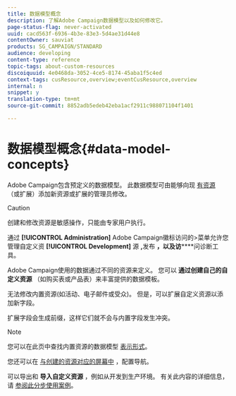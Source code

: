 ```yaml
---
title: 数据模型概念
description: 了解Adobe Campaign数据模型以及如何修改它。
page-status-flag: never-activated
uuid: cacd563f-6936-4b3e-83e3-5d4ae31d44e8
contentOwner: sauviat
products: SG_CAMPAIGN/STANDARD
audience: developing
content-type: reference
topic-tags: about-custom-resources
discoiquuid: 4e0468da-3052-4ce5-8174-45aba1f5c4ed
context-tags: cusResource,overview;eventCusResource,overview
internal: n
snippet: y
translation-type: tm+mt
source-git-commit: 8852adb5edeb42eba1acf2911c988071104f1401

---
```



# 数据模型概念{#data-model-concepts}

Adobe Campaign包含预定义的数据模型。 此数据模型可由能够向现 [有资源](../../administration/using/users-management.md#functional-administrators) （或扩展）添加新资源或扩展的管理员修改。

>[!CAUTION]
>
>创建和修改资源是敏感操作，只能由专家用户执行。

通过 **[!UICONTROL Administration]** Adobe Campaign徽标访问的>菜单允许您管理自定义资 **[!UICONTROL Development]** 源 **,**&#x200B;发布 **，以及访******&#x200B;问诊断工具。

Adobe Campaign使用的数据通过不同的资源来定义。 您可以 **通过创建自己的自定义资源** （如购买表或产品表）来丰富提供的数据模板。

无法修改内置资源(如活动、电子邮件或受众)。 但是，可以扩展自定义资源以添加新字段。

扩展字段会生成前缀，这样它们就不会与内置字段发生冲突。

>[!NOTE]
>
>您可以在此页中查找内置资源的数据模型 [表示形式](../../developing/using/datamodel-introduction.md)。

您还可以在 [与创建的资源对应的屏幕中](configuring-the-screen-definition.md) ，配置导航。

可以导出和 **导入自定义资源** ，例如从开发到生产环境。 有关此内容的详细信息，请 [参阅此分步使用案例](../../automating/using/exporting-importing-custom-resources.md)。

